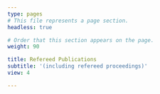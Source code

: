 ```yaml
---
type: pages
# This file represents a page section.
headless: true

# Order that this section appears on the page.
weight: 90

title: Refereed Publications
subtitle: '(including refereed proceedings)'
view: 4

---
```

